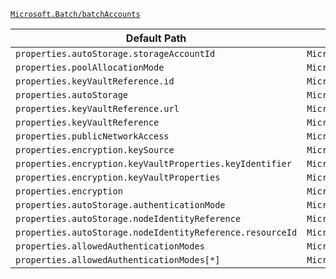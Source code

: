 [`Microsoft.Batch/batchAccounts`](https://docs.microsoft.com/en-us/azure/templates/microsoft.batch/batchaccounts)

| Default Path | Alias |
|---|---|
| `properties.autoStorage.storageAccountId` | `Microsoft.Batch/batchAccounts/autoStorage.storageAccountId` |
| `properties.poolAllocationMode` | `Microsoft.Batch/batchAccounts/poolAllocationMode` |
| `properties.keyVaultReference.id` | `Microsoft.Batch/batchAccounts/keyVaultReference.id` |
| `properties.autoStorage` | `Microsoft.Batch/batchAccounts/autoStorage` |
| `properties.keyVaultReference.url` | `Microsoft.Batch/batchAccounts/keyVaultReference.url` |
| `properties.keyVaultReference` | `Microsoft.Batch/batchAccounts/keyVaultReference` |
| `properties.publicNetworkAccess` | `Microsoft.Batch/batchAccounts/publicNetworkAccess` |
| `properties.encryption.keySource` | `Microsoft.Batch/batchAccounts/encryption.keySource` |
| `properties.encryption.keyVaultProperties.keyIdentifier` | `Microsoft.Batch/batchAccounts/encryption.keyVaultProperties.keyIdentifier` |
| `properties.encryption.keyVaultProperties` | `Microsoft.Batch/batchAccounts/encryption.keyVaultProperties` |
| `properties.encryption` | `Microsoft.Batch/batchAccounts/encryption` |
| `properties.autoStorage.authenticationMode` | `Microsoft.Batch/batchAccounts/autoStorage.authenticationMode` |
| `properties.autoStorage.nodeIdentityReference` | `Microsoft.Batch/batchAccounts/autoStorage.nodeIdentityReference` |
| `properties.autoStorage.nodeIdentityReference.resourceId` | `Microsoft.Batch/batchAccounts/autoStorage.nodeIdentityReference.resourceId` |
| `properties.allowedAuthenticationModes` | `Microsoft.Batch/batchAccounts/allowedAuthenticationModes` |
| `properties.allowedAuthenticationModes[*]` | `Microsoft.Batch/batchAccounts/allowedAuthenticationModes[*]` |


